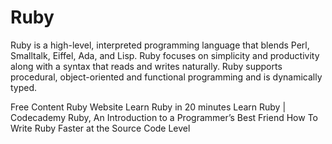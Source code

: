 # Ruby

Ruby is a high-level, interpreted programming language that blends Perl, Smalltalk, Eiffel, Ada, and Lisp. Ruby focuses on simplicity and productivity along with a syntax that reads and writes naturally. Ruby supports procedural, object-oriented and functional programming and is dynamically typed.

<ResourceGroupTitle>Free Content</ResourceGroupTitle>
<BadgeLink colorScheme='blue' badgeText='Official Website' href='https://www.ruby-lang.org/en/'>Ruby Website</BadgeLink>
<BadgeLink badgeText='Course' colorScheme='green' href='https://www.ruby-lang.org/en/documentation/quickstart/'>Learn Ruby in 20 minutes</BadgeLink>
<BadgeLink badgeText='Course' colorScheme='green' href='https://www.codecademy.com/learn/learn-ruby'>Learn Ruby | Codecademy</BadgeLink>
<BadgeLink badgeText='Read' colorScheme='yellow' href='https://thenewstack.io/ruby-a-programmers-best-friend/'>Ruby, An Introduction to a Programmer’s Best Friend</BadgeLink>
<BadgeLink badgeText='Read' colorScheme='yellow' href='https://thenewstack.io/how-to-write-ruby-faster-at-the-source-code-level/'>How To Write Ruby Faster at the Source Code Level</BadgeLink>
